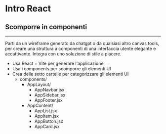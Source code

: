 # Intro React

## Scomporre in componenti

---

Parti da un wireframe generato da chatgpt o da qualsiasi altro canvas tools, per creare una struttura a componenti di una interfaccia utente elegante e accattivante. Integra con uno soluzione di stile a piacere.

* Usa React + Vite per generare l'applicazione
* Usa i components per scomporre gli elementi UI
* Crea delle sotto cartelle per categorizzare gli elementi UI
  * components/
    * AppLayout/
      * AppNavbar.jsx
      * AppSidebar.jsx
      * AppFooter.jsx
    * AppContent/
      * AppList.jsx
      * AppItem.jsx
      * AppButton.jsx
      * AppCard.jsx